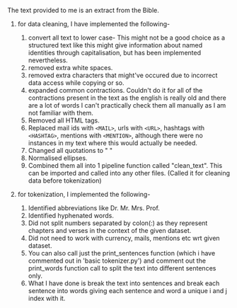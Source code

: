 The text provided to me is an extract from the Bible.
1) for data cleaning, I have implemented the following-
    1) convert all text to lower case-
        This might not be a good choice as a structured text like this might give information about named identities through capitalisation, but has been implemented nevertheless.
    2) removed extra white spaces.
    3) removed extra characters that might've occured due to incorrect data access while copying or so.
    4) expanded common contractions. Couldn't do it for all of the contractions present in the text as the english is really old and there are a lot of words I can't practically check them all manually as I am not familiar with them.
    5) Removed all HTML tags.
    6) Replaced mail ids with ```<MAIL>```, urls with ```<URL>```, hashtags with `<HASHTAG>`, mentions with ```<MENTION>```, although there were no instances in my text where this would actually be needed.
    7) Changed all quotations to " "
    8) Normalised ellipses.
    9) Combined them all into 1 pipeline function called "clean_text". This can be imported and called into any other files. (Called it for cleaning data before tokenization)

2) for tokenization, I implemented the following-
    1) Identified abbreviations like Dr. Mr. Mrs. Prof.
    2) Identified hyphenated words.
    3) Did not split numbers separated by colon(:) as they represent chapters and verses in the context of the given dataset.
    4) Did not need to work with currency, mails, mentions etc wrt given dataset.
    5) You can also call just the print_sentences function (which i have commented out in 'basic tokenizer.py') and comment out the print_words function call to split the text into different sentences only. 
    6) What I have done is break the text into sentences and break each sentence into words giving each sentence and word a unique i and j index with it.
    
